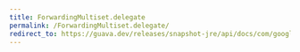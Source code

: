 ```yaml
---
title: ForwardingMultiset.delegate
permalink: /ForwardingMultiset.delegate/
redirect_to: https://guava.dev/releases/snapshot-jre/api/docs/com/google/common/collect/ForwardingMultiset.html#delegate--
---
```


